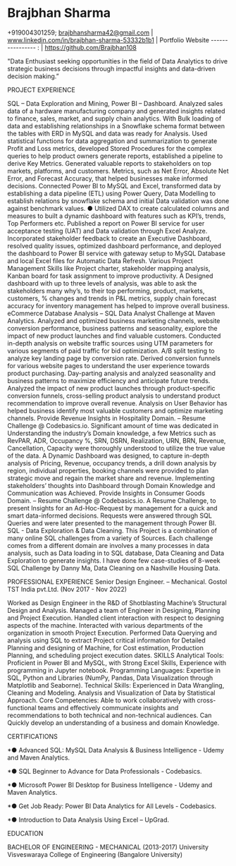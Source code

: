 # Brajbhan Sharma
+919004301259; brajbhansharma42@gmail.com | www.linkedin.com/in/brajbhan-sharma-53332b1b1 | Portfolio Website ---------------- : | https://github.com/Brajbhan108

"Data Enthusiast seeking opportunities in the field of Data Analytics to drive strategic business decisions through impactful insights and data-driven decision making.”

PROJECT EXPERIENCE

SQL – Data Exploration and Mining, Power BI – Dashboard.
Analyzed sales data of a hardware manufacturing company and generated insights related to finance, sales, market, and supply chain analytics. With Bulk loading of data and establishing relationships in a Snowflake schema format between the tables with ERD in MySQL and data was ready for Analysis. Used statistical functions for data aggregation and summarization to generate Profit and Loss metrics, developed Stored Procedures for the complex queries to help product owners generate reports, established a pipeline to derive Key Metrics.
Generated valuable reports to stakeholders on top markets, platforms, and customers. Metrics, such as Net Error, Absolute Net Error, and Forecast Accuracy, that helped businesses make informed decisions.
Connected Power BI to MySQL and Excel, transformed data by establishing a data pipeline (ETL) using Power Query, Data Modelling to establish relations by snowflake schema and initial Data validation was done against benchmark values.
● Utilized DAX to create calculated columns and measures to built a dynamic dashboard with features such as KPI’s, trends, Top Performers etc.
Published a report on Power BI service for user acceptance testing (UAT) and Data validation through Excel Analyze.
Incorporated stakeholder feedback to create an Executive Dashboard, resolved quality issues, optimized dashboard performance, and deployed the dashboard to Power BI service with gateway setup to MySQL Database and local Excel files for Automatic Data Refresh.
Various Project Management Skills like Project charter, stakeholder mapping analysis, Kanban board for task assignment to improve productivity.
A Designed dashboard with up to three levels of analysis, was able to ask the stakeholders many why’s, to their top performing, product, markets, customers, % changes and trends in P&L metrics, supply chain forecast accuracy for inventory management has helped to improve overall business.
eCommerce Database Analysis – SQL Data Analyst Challenge at Maven Analytics.
Analyzed and optimized business marketing channels, website conversion performance, business patterns and seasonality, explore the impact of new product launches and find valuable customers.
Conducted in-depth analysis on website traffic sources using UTM parameters for various segments of paid traffic for bid optimization. A/B split testing to analyze key landing page by conversion rate.
Derived conversion funnels for various website pages to understand the user experience towards product purchasing. Day-parting analysis and analyzed seasonality and business patterns to maximize efficiency and anticipate future trends.
Analyzed the impact of new product launches through product-specific conversion funnels, cross-selling product analysis to understand product recommendation to improve overall revenue.
Analysis on User Behavior has helped business identify most valuable customers and optimize marketing channels.
Provide Revenue Insights in Hospitality Domain. – Resume Challenge @ Codebasics.io.
Significant amount of time was dedicated in Understanding the industry’s Domain knowledge, a few Metrics such as RevPAR, ADR, Occupancy %, SRN, DSRN, Realization, URN, BRN, Revenue, Cancellation, Capacity were thoroughly understood to utilize the true value of the data.
A Dynamic Dashboard was designed, to capture in-depth analysis of Pricing, Revenue, occupancy trends, a drill down analysis by region, individual properties, booking channels were provided to plan strategic move and regain the market share and revenue.
Implementing stakeholders’ thoughts into Dashboard through Domain Knowledge and Communication was Achieved.
Provide Insights in Consumer Goods Domain. – Resume Challenge @ Codebasics.io.
A Resume Challenge, to present Insights for an Ad-Hoc-Request by management for a quick and smart data-informed decisions. Requests were answered through SQL Queries and were later presented to the management through Power BI.
SQL - Data Exploration & Data Cleaning.
This Project is a combination of many online SQL challenges from a variety of Sources. Each challenge comes from a different domain are involves a many processes in data analysis, such as Data loading in to SQL database, Data Cleaning and Data Exploration to generate insights. I have done few case-studies of 8-week SQL Challenge by Danny Ma, Data Cleaning on a Nashville Housing Data.

PROFESSIONAL EXPERIENCE
Senior Design Engineer. – Mechanical.
Gostol TST India pvt.Ltd. (Nov 2017 - Nov 2022)

Worked as Design Engineer in the R&D of Shotblasting Machine’s Structural Design and Analysis. Managed a team of Engineer in Designing, Planning and Project Execution. Handled client interaction with respect to designing aspects of the machine. Interacted with various departments of the organization in smooth Project Execution.
Performed Data Querying and analysis using SQL to extract Project critical information for Detailed Planning and designing of Machine, for Cost estimation, Production Planning, and scheduling project execution dates.
SKILLS
Analytical Tools: Proficient in Power BI and MySQL, with Strong Excel Skills, Experience with programming in Jupyter notebook.
Programming Languages: Expertise in SQL, Python and Libraries (NumPy, Pandas, Data Visualization through Matplotlib and Seaborne).
Technical Skills: Experienced in Data Wrangling, Cleaning and Modeling. Analysis and Visualization of Data by Statistical Approach.
Core Competencies: Able to work collaboratively with cross-functional teams and effectively communicate insights and recommendations to both technical and non-technical audiences. Can Quickly develop an understanding of a business and domain Knowledge.

CERTIFICATIONS

*● Advanced SQL: MySQL Data Analysis & Business Intelligence - Udemy and Maven Analytics.

*● SQL Beginner to Advance for Data Professionals - Codebasics.

*● Microsoft Power BI Desktop for Business Intelligence - Udemy and Maven Analytics.

*● Get Job Ready: Power BI Data Analytics for All Levels - Codebasics.

*● Introduction to Data Analysis Using Excel – UpGrad.

EDUCATION

BACHELOR OF ENGINEERING - MECHANICAL (2013-2017)
University Visveswaraya College of Engineering (Bangalore University)
